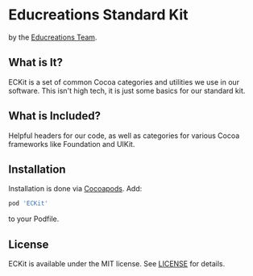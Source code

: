 Educreations Standard Kit
=========================

by the [Educreations Team][educreations-team].

## What is It?

ECKit is a set of common Cocoa categories and utilities we use in our software.
This isn't high tech, it is just some basics for our standard kit.


## What is Included?

Helpful headers for our code, as well as categories for various Cocoa
frameworks like Foundation and UIKit.


## Installation

Installation is done via [Cocoapods][cocoapods]. Add:

```ruby
pod 'ECKit'
```

to your Podfile.


## License

ECKit is available under the MIT license. See [LICENSE](LICENSE) for details.


[educreations-team]: https://github.com/orgs/educreations/members
[cocoapods]: http://cocoapods.org/
